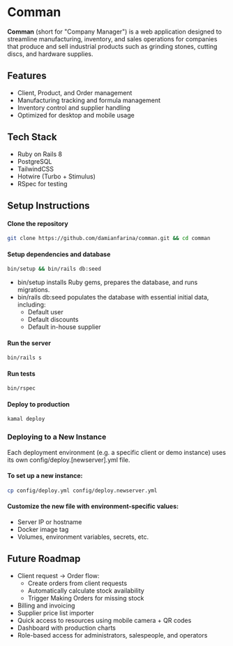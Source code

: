 # Comman

**Comman** (short for "Company Manager") is a web application designed to streamline manufacturing, inventory, and sales operations for companies that produce and sell industrial products such as grinding stones, cutting discs, and hardware supplies.

## Features

- Client, Product, and Order management
- Manufacturing tracking and formula management
- Inventory control and supplier handling
- Optimized for desktop and mobile usage

## Tech Stack

- Ruby on Rails 8
- PostgreSQL
- TailwindCSS
- Hotwire (Turbo + Stimulus)
- RSpec for testing

## Setup Instructions

#### Clone the repository
```bash
git clone https://github.com/damianfarina/comman.git && cd comman
```
#### Setup dependencies and database
```bash
bin/setup && bin/rails db:seed
```
- bin/setup installs Ruby gems, prepares the database, and runs migrations.
- bin/rails db:seed populates the database with essential initial data, including:
  - Default user
  - Default discounts
  - Default in-house supplier

#### Run the server
```bash
bin/rails s
```
#### Run tests
```bash
bin/rspec
```
#### Deploy to production
```bash
kamal deploy
```

### Deploying to a New Instance
Each deployment environment (e.g. a specific client or demo instance) uses its own config/deploy.[newserver].yml file.

#### To set up a new instance:
```bash
cp config/deploy.yml config/deploy.newserver.yml
```

#### Customize the new file with environment-specific values:
- Server IP or hostname
- Docker image tag
- Volumes, environment variables, secrets, etc.

## Future Roadmap

- Client request → Order flow:
  - Create orders from client requests
  - Automatically calculate stock availability
  - Trigger Making Orders for missing stock
- Billing and invoicing
- Supplier price list importer
- Quick access to resources using mobile camera + QR codes
- Dashboard with production charts
- Role-based access for administrators, salespeople, and operators

